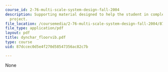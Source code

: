```yaml
---
course_id: 2-76-multi-scale-system-design-fall-2004
description: Supporting material designed to help the student in completing the term
  project.
file_location: /coursemedia/2-76-multi-scale-system-design-fall-2004/87dccec0d5e4f270d58547356ac82c7b_dynchar_floorvib.pdf
file_type: application/pdf
layout: pdf
title: dynchar_floorvib.pdf
type: course
uid: 87dccec0d5e4f270d58547356ac82c7b

---
```

None